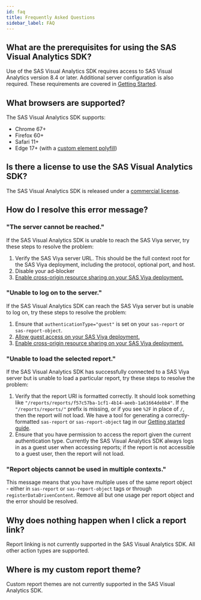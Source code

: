```yaml
---
id: faq
title: Frequently Asked Questions
sidebar_label: FAQ
---
```


## What are the prerequisites for using the SAS Visual Analytics SDK?

Use of the SAS Visual Analytics SDK requires access to SAS Visual Analytics version 8.4 or later. Additional server configuration is also required. These requirements are covered in [Getting Started](getting-started.md#sas-viya-setup).

## What browsers are supported?

The SAS Visual Analytics SDK supports:

- Chrome 67+
- Firefox 60+
- Safari 11+
- Edge 17+ (with a [custom element polyfill](getting-started.md#include-a-custom-element-polyfill))

## Is there a license to use the SAS Visual Analytics SDK?

The SAS Visual Analytics SDK is released under a <a target="_blank" href="https://github.com/sassoftware/visual-analytics-sdk/blob/master/LICENSE.txt">commercial license</a>.

## How do I resolve this error message?

### "The server cannot be reached."

If the SAS Visual Analytics SDK is unable to reach the SAS Viya server, try these steps to resolve the problem:

1. Verify the SAS Viya server URL. This should be the full context root for the SAS Viya deployment, including the protocol, optional
   port, and host.
1. Disable your ad-blocker
1. [Enable cross-origin resource sharing on your SAS Viya deployment.](getting-started.md#enable-cross-origin-resource-sharing)

### "Unable to log on to the server."

If the SAS Visual Analytics SDK can reach the SAS Viya server but is unable to log on, try these steps to resolve the
problem:

1. Ensure that `authenticationType="guest"` is set on your `sas-report` or `sas-report-object`.
1. [Allow guest access on your SAS Viya deployment.](getting-started.md#allow-guest-access)
1. [Enable cross-origin resource sharing on your SAS Viya deployment.](getting-started.md#enable-cross-origin-resource-sharing)

### "Unable to load the selected report."

If the SAS Visual Analytics SDK has successfully connected to a SAS Viya server but is unable to load a particular report,
try these steps to resolve the problem:

1. Verify that the report URI is formatted correctly. It should look something like
   `"/reports/reports/f57c57ba-1cf1-4b14-aeeb-1a61664debb4"`. If the `"/reports/reports/"` prefix is missing, or if you
   see `%2F` in place of `/`, then the report will not load. We have a tool for generating a correctly-formatted
   `sas-report` or `sas-report-object` tag in our [Getting started guide](getting-started.md#create-a-custom-html-tag).
1. Ensure that you have permission to access the report given the current authentication type. Currently the SAS Visual Analytics SDK always
   logs in as a guest user when accessing reports; if the report is not accessible to a guest user, then the report will
   not load.

### "Report objects cannot be used in multiple contexts."

This message means that you have multiple uses of the same report object - either in `sas-report` or `sas-report-object` tags or through
`registerDataDrivenContent`. Remove all but one usage per report object and the error should be resolved.

## Why does nothing happen when I click a report link?

Report linking is not currently supported in the SAS Visual Analytics SDK.  All other action types are supported.

## Where is my custom report theme?

Custom report themes are not currently supported in the SAS Visual Analytics SDK.
